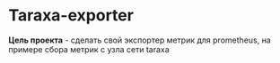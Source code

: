 # Taraxa-exporter

**Цель проекта** - сделать свой экспортер метрик для prometheus, на примере сбора метрик с узла сети taraxa
